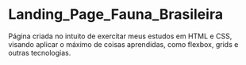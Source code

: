 # Landing_Page_Fauna_Brasileira
Página criada no intuito de exercitar meus estudos em HTML e CSS, 
visando aplicar o máximo de coisas aprendidas, como flexbox, grids e outras tecnologias.
